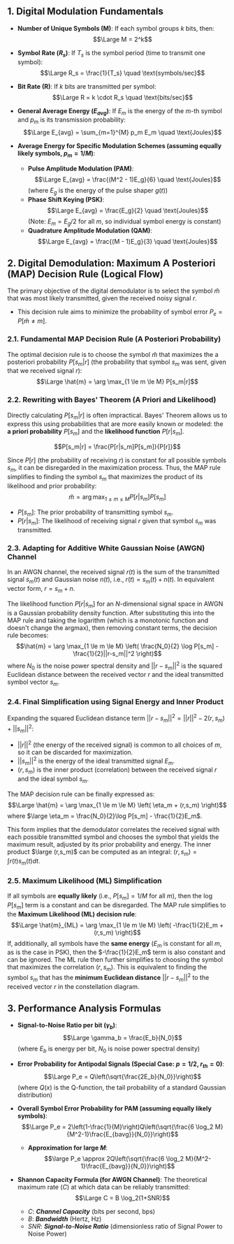 ## 1. Digital Modulation Fundamentals

* **Number of Unique Symbols (M)**:
    If each symbol groups $k$ bits, then:
    $$\Large M = 2^k$$

* **Symbol Rate ($R_s$)**:
    If $T_s$ is the symbol period (time to transmit one symbol):
    $$\Large R_s = \frac{1}{T_s} \quad \text{symbols/sec}$$

* **Bit Rate (R)**:
    If $k$ bits are transmitted per symbol:
    $$\Large R = k \cdot R_s \quad \text{bits/sec}$$

* **General Average Energy ($E_{avg}$)**:
    If $E_m$ is the energy of the $m$-th symbol and $p_m$ is its transmission probability:
    $$\Large E_{avg} = \sum_{m=1}^{M} p_m E_m \quad \text{Joules}$$

* **Average Energy for Specific Modulation Schemes (assuming equally likely symbols, $p_m = 1/M$)**:
    * **Pulse Amplitude Modulation (PAM)**:
        $$\Large E_{avg} = \frac{(M^2 - 1)E_g}{6} \quad \text{Joules}$$
        (where $E_g$ is the energy of the pulse shaper $g(t)$)
    * **Phase Shift Keying (PSK)**:
        $$\Large E_{avg} = \frac{E_g}{2} \quad \text{Joules}$$
        (Note: $E_m = E_g/2$ for all $m$, so individual symbol energy is constant)
    * **Quadrature Amplitude Modulation (QAM)**:
        $$\Large E_{avg} = \frac{(M - 1)E_g}{3} \quad \text{Joules}$$

## 2. Digital Demodulation: Maximum A Posteriori (MAP) Decision Rule (Logical Flow)

The primary objective of the digital demodulator is to select the symbol $\hat{m}$ that was most likely transmitted, given the received noisy signal $r$. 
* This decision rule aims to minimize the probability of symbol error $P_e = P[\hat{m} \ne m]$.

### 2.1. Fundamental MAP Decision Rule (A Posteriori Probability)

The optimal decision rule is to choose the symbol $\hat{m}$ that maximizes the a posteriori probability $P[s_m|r]$ (the probability that symbol $s_m$ was sent, given that we received signal $r$):
$$\Large \hat{m} = \arg \max_{1 \le m \le M} P[s_m|r]$$

### 2.2. Rewriting with Bayes' Theorem (A Priori and Likelihood)

Directly calculating $P[s_m|r]$ is often impractical. Bayes' Theorem allows us to express this using probabilities that are more easily known or modeled: the **a priori probability** $P[s_m]$ and the **likelihood function** $P[r|s_m]$.

$$P[s_m|r] = \frac{P[r|s_m]P[s_m]}{P[r]}$$

Since $P[r]$ (the probability of receiving $r$) is constant for all possible symbols $s_m$, it can be disregarded in the maximization process. Thus, the MAP rule simplifies to finding the symbol $s_m$ that maximizes the product of its likelihood and prior probability:
$$\hat{m} = \arg \max_{1 \le m \le M} P[r|s_m]P[s_m]$$
* $P[s_m]$: The prior probability of transmitting symbol $s_m$.
* $P[r|s_m]$: The likelihood of receiving signal $r$ given that symbol $s_m$ was transmitted.

### 2.3. Adapting for Additive White Gaussian Noise (AWGN) Channel

In an AWGN channel, the received signal $r(t)$ is the sum of the transmitted signal $s_m(t)$ and Gaussian noise $n(t)$, i.e., $r(t) = s_m(t) + n(t)$. In equivalent vector form, $r = s_m + n$.

The likelihood function $P[r|s_m]$ for an $N$-dimensional signal space in AWGN is a Gaussian probability density function. After substituting this into the MAP rule and taking the logarithm (which is a monotonic function and doesn't change the argmax), then removing constant terms, the decision rule becomes:
$$\hat{m} = \arg \max_{1 \le m \le M} \left( \frac{N_0}{2} \log P[s_m] - \frac{1}{2}||r-s_m||^2 \right)$$
where $N_0$ is the noise power spectral density and $||r-s_m||^2$ is the squared Euclidean distance between the received vector $r$ and the ideal transmitted symbol vector $s_m$.

### 2.4. Final Simplification using Signal Energy and Inner Product

Expanding the squared Euclidean distance term $||r-s_m||^2 = ||r||^2 - 2(r,s_m) + ||s_m||^2$:
* $||r||^2$ (the energy of the received signal) is common to all choices of $m$, so it can be discarded for maximization.
* $||s_m||^2$ is the energy of the ideal transmitted signal $E_m$.
* $(r,s_m)$ is the inner product (correlation) between the received signal $r$ and the ideal symbol $s_m$.

The MAP decision rule can be finally expressed as:
$$\Large \hat{m} = \arg \max_{1 \le m \le M} \left( \eta_m + (r,s_m) \right)$$
where $\large \eta_m = \frac{N_0}{2}\log P[s_m] - \frac{1}{2}E_m$.

This form implies that the demodulator correlates the received signal with each possible transmitted symbol and chooses the symbol that yields the maximum result, adjusted by its prior probability and energy. The inner product $\large (r,s_m)$ can be computed as an integral: $(r,s_m) = \int r(t)s_m(t)dt$.

### 2.5. Maximum Likelihood (ML) Simplification

If all symbols are **equally likely** (i.e., $P[s_m] = 1/M$ for all $m$), then the $\log P[s_m]$ term is a constant and can be disregarded. The MAP rule simplifies to the **Maximum Likelihood (ML) decision rule**:
$$\Large \hat{m}_{ML} = \arg \max_{1 \le m \le M} \left( -\frac{1}{2}E_m + (r,s_m) \right)$$
If, additionally, all symbols have the **same energy** ($E_m$ is constant for all $m$, as is the case in PSK), then the $-\frac{1}{2}E_m$ term is also constant and can be ignored. The ML rule then further simplifies to choosing the symbol that maximizes the correlation $(r,s_m)$. This is equivalent to finding the symbol $s_m$ that has the **minimum Euclidean distance** $||r-s_m||^2$ to the received vector $r$ in the constellation diagram.

## 3. Performance Analysis Formulas

* **Signal-to-Noise Ratio per bit ($\gamma_b$)**:
    $$\Large \gamma_b = \frac{E_b}{N_0}$$
    (where $E_b$ is energy per bit, $N_0$ is noise power spectral density) 

* **Error Probability for Antipodal Signals (Special Case: $p=1/2$, $r_{th}=0$)**:
    $$\Large P_e = Q\left(\sqrt{\frac{2E_b}{N_0}}\right)$$
    (where $Q(x)$ is the Q-function, the tail probability of a standard Gaussian distribution) 

* **Overall Symbol Error Probability for PAM (assuming equally likely symbols)**:
    $$\Large P_e = 2\left(1-\frac{1}{M}\right)Q\left(\sqrt{\frac{6 \log_2 M}{M^2-1}\frac{E_{bavg}}{N_0}}\right)$$ 
    * **Approximation for large $M$**:
        $$\large P_e \approx 2Q\left(\sqrt{\frac{6 \log_2 M}{M^2-1}\frac{E_{bavg}}{N_0}}\right)$$ 

* **Shannon Capacity Formula (for AWGN Channel)**:
    The theoretical maximum rate ($C$) at which data can be reliably transmitted:
    $$\Large C = B \log_2(1+SNR)$$
    * $C$: ***Channel Capacity*** (bits per second, bps) 
    * $B$: ***Bandwidth*** (Hertz, Hz) 
    * $SNR$: ***Signal-to-Noise Ratio*** (dimensionless ratio of Signal Power to Noise Power) 